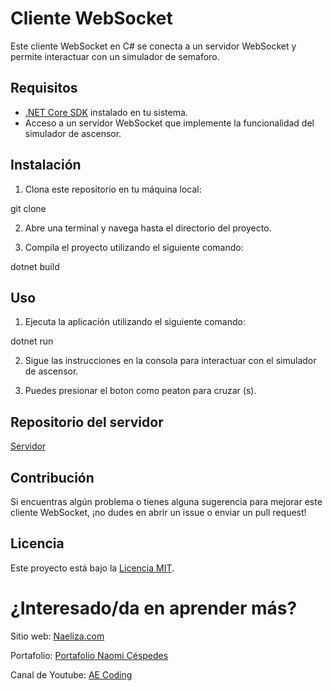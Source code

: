 # Cliente WebSocket

Este cliente WebSocket en C# se conecta a un servidor WebSocket y permite interactuar con un simulador de semaforo.

## Requisitos

- [.NET Core SDK](https://dotnet.microsoft.com/download) instalado en tu sistema.
- Acceso a un servidor WebSocket que implemente la funcionalidad del simulador de ascensor.

## Instalación

1. Clona este repositorio en tu máquina local:

git clone <url-del-repositorio>

2. Abre una terminal y navega hasta el directorio del proyecto.

3. Compila el proyecto utilizando el siguiente comando:

dotnet build

## Uso

1. Ejecuta la aplicación utilizando el siguiente comando:

dotnet run

2. Sigue las instrucciones en la consola para interactuar con el simulador de ascensor.

3. Puedes presionar el boton como peaton para cruzar (s). 


## Repositorio del servidor

[Servidor](https://github.com/Naeliza/Problema-de-Cruce-Peatonal)

## Contribución

Si encuentras algún problema o tienes alguna sugerencia para mejorar este cliente WebSocket, ¡no dudes en abrir un issue o enviar un pull request!

## Licencia

Este proyecto está bajo la [Licencia MIT](https://github.com/Naeliza/Problema-de-Cruce-Peatonal-Cliente/blob/master/LICENSE.txt).
# ¿Interesado/da en aprender más?

Sitio web: [Naeliza.com](https://naeliza.com/)

Portafolio: [Portafolio Naomi Céspedes](https://naeliza.netlify.app/#home)

Canal de Youtube: [AE Coding](https://www.youtube.com/@AECoding)
